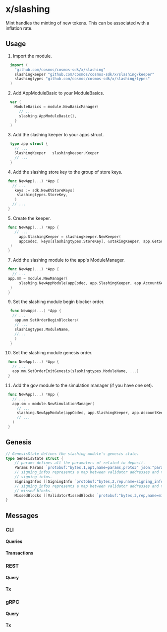 
# x/slashing

Mint handles the minting of new tokens. This can be associated with a inflation rate.

## Usage

1. Import the module.

  ```go
    import (
      "github.com/cosmos/cosmos-sdk/x/slashing"
      slashingkeeper "github.com/cosmos/cosmos-sdk/x/slashing/keeper"
      slashingtypes "github.com/cosmos/cosmos-sdk/x/slashing/types"
    )
  ```

2. Add AppModuleBasic to your ModuleBasics.

  ```go
    var (
      ModuleBasics = module.NewBasicManager(
        // ...
        slashing.AppModuleBasic{},
      }
    )
  ```

3. Add the slashing keeper to your apps struct.

  ```go
    type app struct {
      // ...
      SlashingKeeper   slashingkeeper.Keeper
      // ...
    }
  ```
4. Add the slashing store key to the group of store keys.
 
  ```go
   func NewApp(...) *App {
     // ...
      keys := sdk.NewKVStoreKeys(
       slashingtypes.StoreKey,
      )
     // ...
   }
  ```

5. Create the keeper.

  ```go
   func NewApp(...) *App {
      // ...
    	app.SlashingKeeper = slashingkeeper.NewKeeper(
		appCodec, keys[slashingtypes.StoreKey], &stakingKeeper, app.GetSubspace(slashingtypes.ModuleName),
	)
   }
  ```

7. Add the slashing module to the app's ModuleManager.

  ```go
   func NewApp(...) *App {
     // ...
   app.mm = module.NewManager(
		slashing.NewAppModule(appCodec, app.SlashingKeeper, app.AccountKeeper, app.BankKeeper, app.StakingKeeper),
	)
   }
  ```
9. Set the slashing module begin blocker order.

  ```go
    func NewApp(...) *App {
     // ...
      app.mm.SetOrderBeginBlockers(
      // ...
      slashingtypes.ModuleName,
      //...
      )
    }
  ```


10.  Set the slashing module genesis order.

  ```go
   func NewApp(...) *App {
     // ...
     app.mm.SetOrderInitGenesis(slashingtypes.ModuleName, ...)
   }
  ``` 


11. Add the gov module to the simulation manager (if you have one set).

  ```go
   func NewApp(...) *App {
     // ...
     app.sm = module.NewSimulationManager(
       // ...
       slashing.NewAppModule(appCodec, app.SlashingKeeper, app.AccountKeeper, app.BankKeeper, app.StakingKeeper),
       // ...
     )
   }
  ```

## Genesis

```go
// GenesisState defines the slashing module's genesis state.
type GenesisState struct {
	// params defines all the paramaters of related to deposit.
	Params Params `protobuf:"bytes,1,opt,name=params,proto3" json:"params"`
	// signing_infos represents a map between validator addresses and their
	// signing infos.
	SigningInfos []SigningInfo `protobuf:"bytes,2,rep,name=signing_infos,json=signingInfos,proto3" json:"signing_infos" yaml:"signing_infos"`
	// signing_infos represents a map between validator addresses and their
	// missed blocks.
	MissedBlocks []ValidatorMissedBlocks `protobuf:"bytes,3,rep,name=missed_blocks,json=missedBlocks,proto3" json:"missed_blocks" yaml:"missed_blocks"`
}
```

## Messages

<!-- Todo: add a short description about client interactions -->

### CLI
<!-- Todo: add a short description about client interactions -->

#### Queries
<!-- Todo: add a short description about cli query interactions -->

#### Transactions
<!-- Todo: add a short description about cli transaction interactions -->


### REST
<!-- Todo: add a short description about REST interactions -->

#### Query
<!-- Todo: add a short description about REST query interactions -->

#### Tx
<!-- Todo: add a short description about REST transaction interactions -->

### gRPC
<!-- Todo: add a short description about gRPC interactions -->

#### Query
<!-- Todo: add a short description about gRPC query interactions -->

#### Tx
<!-- Todo: add a short description about gRPC transactions interactions -->
